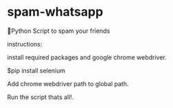 # spam-whatsapp
:woozy_face:Python Script to spam your friends

instructions:

install required packages and google chrome webdriver.

$pip install selenium

Add chrome webdriver path to global path.

Run the script thats all!.

